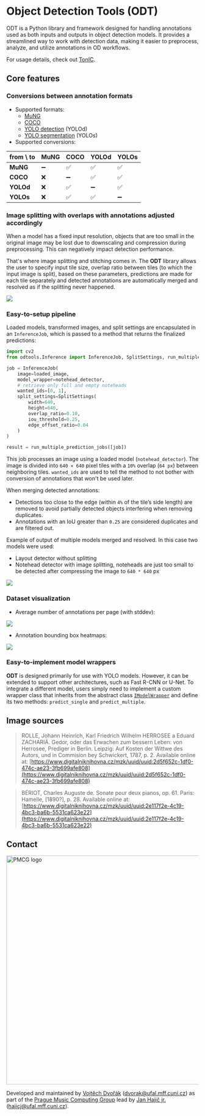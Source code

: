 # Object Detection Tools (ODT)

ODT is a Python library and framework designed for handling annotations used as both inputs and outputs in object
detection models. It provides a streamlined way to work with detection data, making it easier to preprocess, analyze,
and utilize annotations in OD workflows.

For usage details, check out [TonIC](https://github.com/v-dvorak/tonic).

## Core features

### Conversions between annotation formats

- Supported formats:
    - [MuNG](https://github.com/OMR-Research/mung)
    - [COCO](https://cocodataset.org/#home)
    - [YOLO detection](https://docs.ultralytics.com/datasets/detect/) (YOLOd)
    - [YOLO segmentation](https://docs.ultralytics.com/datasets/segment/) (YOLOs)
- Supported conversions:

| from \ to | MuNG | COCO | YOLOd | YOLOs |
|-----------|------|------|-------|-------|
| **MuNG**  | ➖    | ✅    | ✅     | ✅     |
| **COCO**  | ❌    | ➖    | ✅     | ✅     |
| **YOLOd** | ❌    | ✅    | ➖     | ✅     |
| **YOLOs** | ❌    | ✅    | ✅     | ➖     |

### Image splitting with overlaps with annotations adjusted accordingly

When a model has a fixed input resolution, objects that are too small in the original image may be lost due to
downscaling and compression during preprocessing. This can negatively impact detection performance.

That's where image splitting and stitching comes in. The **ODT** library allows the user to specify input tile size,
overlap ratio between tiles (to which the input image is split), based on these parameters, predictions are made for
each tile separately and detected annotations are automatically merged and resolved as if the splitting never happened.

![](docs/splitviz/unique-viz.jpg)

### Easy-to-setup pipeline

Loaded models, transformed images, and split settings are encapsulated in an `InferenceJob`, which is passed to a method
that returns the finalized predictions:

```python
import cv2
from odtools.Inference import InferenceJob, SplitSettings, run_multiple_prediction_jobs

job = InferenceJob(
    image=loaded_image,
    model_wrapper=notehead_detector,
    # retrieve only full and empty noteheads
    wanted_ids=[0, 1],
    split_settings=SplitSettings(
        width=640,
        height=640,
        overlap_ratio=0.10,
        iou_threshold=0.25,
        edge_offset_ratio=0.04
    )
)

result = run_multiple_prediction_jobs([job])
```

This job processes an image using a loaded model (`notehead_detector`). The image is divided into `640 × 640` pixel
tiles with a `10%` overlap (`64 px`) between neighboring tiles.
`wanted_ids` are used to tell the method to not bother with conversion of annotations that won't be used later.

When merging detected annotations:

- Detections too close to the edge (within `4%` of the tile’s side length) are removed to avoid partially detected
  objects interfering when removing duplicates.
- Annotations with an IoU greater than `0.25` are considered duplicates and are filtered out.

Example of output of multiple models merged and resolved. In this case two models were used:

- Layout detector without splitting
- Notehead detector with image splitting, noteheads are just too small to be detected after compressing the image
  to `640 * 640` px

![](docs/analysis-showcase.png)

### Dataset visualization

- Average number of annotations per page (with stddev):

![](docs/graphs/annot_counts.png)

- Annotation bounding box heatmaps:

![](docs/graphs/combined.png)

### Easy-to-implement model wrappers

**ODT** is designed primarily for use with YOLO models. However, it can be extended to support other architectures, such as Fast R-CNN or U-Net. To integrate a different model, users simply need to implement a custom wrapper class that inherits from the abstract class [`IModelWrapper`](odtools/Inference/ModelWrappers/ModelWrapper.py) and define its two methods: `predict_single` and `predict_multiple`.

## Image sources

> ROLLE, Johann Heinrich, Karl Friedrich Wilhelm HERROSEE a Eduard ZACHARIÄ. Gedor, oder das Erwachen zum bessern Leben: von Herrosee, Prediger in Berlin. Leipzig: Auf Kosten der Wittwe des Autors, und in Commision bey Schwickert, 1787, p. 2. Available online at: [https://www.digitalniknihovna.cz/mzk/uuid/uuid:2d5f652c-1df0-474c-ae23-3fb699afe808](https://www.digitalniknihovna.cz/mzk/uuid/uuid:2d5f652c-1df0-474c-ae23-3fb699afe808)

> BÉRIOT, Charles Auguste de. Sonate pour deux pianos, op. 61. Paris: Hamelle, [1890?], p. 28. Available online at: [https://www.digitalniknihovna.cz/mzk/uuid/uuid:2e117f2e-4c19-4bc3-ba6b-5531ca623e22](https://www.digitalniknihovna.cz/mzk/uuid/uuid:2e117f2e-4c19-4bc3-ba6b-5531ca623e22)

## Contact

<img src="https://ufal.mff.cuni.cz/~hajicj/2024/images/logo-large.png" width="600px" alt="PMCG logo">

Developed and maintained
by [Vojtěch Dvořák](https://github.com/v-dvorak) ([dvorak@ufal.mff.cuni.cz](mailto:dvorak@ufal.mff.cuni.cz)) as part of
the [Prague Music Computing Group](https://ufal.mff.cuni.cz/pmcg) lead
by [Jan Hajič jr.](https://ufal.mff.cuni.cz/jan-hajic-jr) ([hajicj@ufal.mff.cuni.cz](mailto:hajicj@ufal.mff.cuni.cz)).
